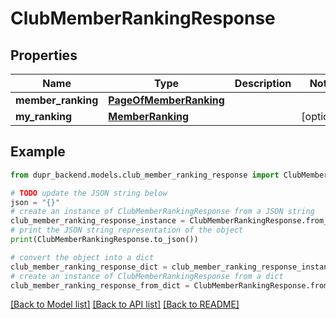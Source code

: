 # ClubMemberRankingResponse


## Properties

Name | Type | Description | Notes
------------ | ------------- | ------------- | -------------
**member_ranking** | [**PageOfMemberRanking**](PageOfMemberRanking.md) |  | 
**my_ranking** | [**MemberRanking**](MemberRanking.md) |  | [optional] 

## Example

```python
from dupr_backend.models.club_member_ranking_response import ClubMemberRankingResponse

# TODO update the JSON string below
json = "{}"
# create an instance of ClubMemberRankingResponse from a JSON string
club_member_ranking_response_instance = ClubMemberRankingResponse.from_json(json)
# print the JSON string representation of the object
print(ClubMemberRankingResponse.to_json())

# convert the object into a dict
club_member_ranking_response_dict = club_member_ranking_response_instance.to_dict()
# create an instance of ClubMemberRankingResponse from a dict
club_member_ranking_response_from_dict = ClubMemberRankingResponse.from_dict(club_member_ranking_response_dict)
```
[[Back to Model list]](../README.md#documentation-for-models) [[Back to API list]](../README.md#documentation-for-api-endpoints) [[Back to README]](../README.md)


